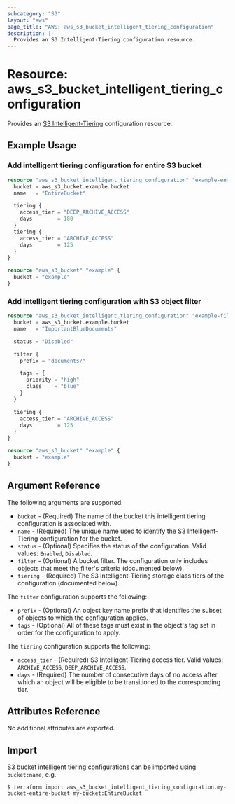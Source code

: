 ```yaml
---
subcategory: "S3"
layout: "aws"
page_title: "AWS: aws_s3_bucket_intelligent_tiering_configuration"
description: |-
  Provides an S3 Intelligent-Tiering configuration resource.
---
```


# Resource: aws_s3_bucket_intelligent_tiering_configuration

Provides an [S3 Intelligent-Tiering](https://docs.aws.amazon.com/AmazonS3/latest/userguide/intelligent-tiering.html) configuration resource.

## Example Usage

### Add intelligent tiering configuration for entire S3 bucket

```terraform
resource "aws_s3_bucket_intelligent_tiering_configuration" "example-entire-bucket" {
  bucket = aws_s3_bucket.example.bucket
  name   = "EntireBucket"

  tiering {
    access_tier = "DEEP_ARCHIVE_ACCESS"
    days        = 180
  }
  tiering {
    access_tier = "ARCHIVE_ACCESS"
    days        = 125
  }
}

resource "aws_s3_bucket" "example" {
  bucket = "example"
}
```

### Add intelligent tiering configuration with S3 object filter

```terraform
resource "aws_s3_bucket_intelligent_tiering_configuration" "example-filtered" {
  bucket = aws_s3_bucket.example.bucket
  name   = "ImportantBlueDocuments"

  status = "Disabled"

  filter {
    prefix = "documents/"

    tags = {
      priority = "high"
      class    = "blue"
    }
  }

  tiering {
    access_tier = "ARCHIVE_ACCESS"
    days        = 125
  }
}

resource "aws_s3_bucket" "example" {
  bucket = "example"
}
```

## Argument Reference

The following arguments are supported:

* `bucket` - (Required) The name of the bucket this intelligent tiering configuration is associated with.
* `name` - (Required) The unique name used to identify the S3 Intelligent-Tiering configuration for the bucket.
* `status` - (Optional) Specifies the status of the configuration. Valid values: `Enabled`, `Disabled`.
* `filter` - (Optional) A bucket filter. The configuration only includes objects that meet the filter's criteria (documented below).
* `tiering` - (Required) The S3 Intelligent-Tiering storage class tiers of the configuration (documented below).

The `filter` configuration supports the following:

* `prefix` - (Optional) An object key name prefix that identifies the subset of objects to which the configuration applies.
* `tags` - (Optional) All of these tags must exist in the object's tag set in order for the configuration to apply.

The `tiering` configuration supports the following:

* `access_tier` - (Required) S3 Intelligent-Tiering access tier. Valid values: `ARCHIVE_ACCESS`, `DEEP_ARCHIVE_ACCESS`.
* `days` - (Required) The number of consecutive days of no access after which an object will be eligible to be transitioned to the corresponding tier.

## Attributes Reference

No additional attributes are exported.

## Import

S3 bucket intelligent tiering configurations can be imported using `bucket:name`, e.g.

```
$ terraform import aws_s3_bucket_intelligent_tiering_configuration.my-bucket-entire-bucket my-bucket:EntireBucket
```
